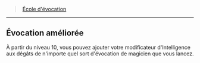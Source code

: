 ﻿---
!GenericItem
Name: Évocation améliorée
Id: wizard_evocation_hd.md#Évocation-améliorée
ParentLink: wizard_evocation_hd.md#École-dévocation
ParentName: École d'évocation
NameLevel: 2
Attributes: {}
---
> [École d'évocation](hd_wizard_evocation.md)

---

## Évocation améliorée

À partir du niveau 10, vous pouvez ajouter votre modificateur d'Intelligence aux dégâts de n'importe quel sort d'évocation de magicien que vous lancez.

